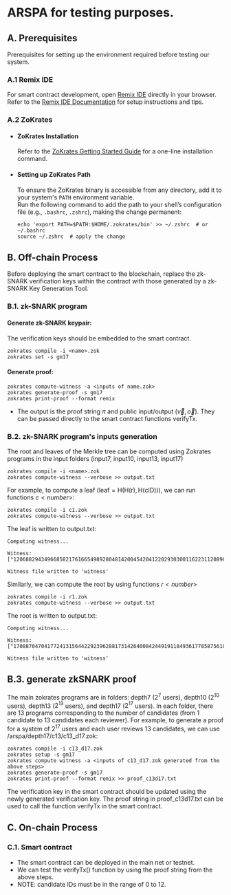 # ARSPA for testing purposes.

## A. Prerequisites
Prerequisites for setting up the environment required before testing our system.

### A.1 Remix IDE
For smart contract development, open [Remix IDE](https://remix.ethereum.org/) directly in your browser.  
Refer to the [Remix IDE Documentation](https://remix-ide.readthedocs.io/en/latest/) for setup instructions and tips.

### A.2 ZoKrates

- #### ZoKrates Installation  
  Refer to the [ZoKrates Getting Started Guide](https://zokrates.github.io/gettingstarted.html) for a one-line installation command.

- #### Setting up ZoKrates Path  
  To ensure the ZoKrates binary is accessible from any directory, add it to your system's `PATH` environment variable.  
  Run the following command to add the path to your shell’s configuration file (e.g., `.bashrc`, `.zshrc`), making the change permanent:

  ```
  echo 'export PATH=$PATH:$HOME/.zokrates/bin' >> ~/.zshrc  # or ~/.bashrc
  source ~/.zshrc  # apply the change
  ```

## B. Off-chain Process 
Before deploying the smart contract to the blockchain, replace the zk-SNARK verification keys within the contract with those generated by a zk-SNARK Key Generation Tool.

### B.1. zk-SNARK program
  #### Generate zk-SNARK keypair: 
  The verification keys should be embedded to the smart contract.
  ```
  zokrates compile -i <name>.zok
  zokrates set -s gm17
  ```
  #### Generate proof:
  ```
  zokrates compute-witness -a <inputs of name.zok>
  zokrates generate-proof -s gm17
  zokrates print-proof --format remix
  ```
- The output is the proof string $\pi$ and public input/output ($\vec{v},\vec{o}$). They can be passed directly to the smart contract functions $\mathsf{verifyTx}$.

### B.2. zk-SNARK program's inputs generation
The root and leaves of the Merkle tree can be computed using Zokrates programs in the input folders (input7, input10, input13, input17)
  ```
  zokrates compile -i <name>.zok
  zokrates compute-witness --verbose >> output.txt
  ```

For example, to compute a leaf ($\mathsf{leaf = H(H(r),H(cID))}$), we can run functions $c<number>$:
  ```
  zokrates compile -i c1.zok
  zokrates compute-witness --verbose >> output.txt
  ```

The leaf is written to output.txt:
  ```
  Computing witness...

  Witness: 
  ["12068829434966858217616654989280481420045420412202930300116223112089659876982"]

  Witness file written to 'witness'
  ```

Similarly, we can compute the root by using functions $r<number>$
  ```
  zokrates compile -i r1.zok
  zokrates compute-witness --verbose >> output.txt
  ```

The root is written to output.txt:
  ```
  Computing witness...

  Witness: 
  ["17088704704177241315644229239628817314264008424491911849361778587561865360994"]

  Witness file written to 'witness'
  ```
## B.3. generate zkSNARK proof
The main zokrates programs are in folders: depth7 ($2^7$ users), depth10 ($2^{10}$ users), depth13 ($2^{13}$ users), and depth17 ($2^{17}$ users).
In each folder, there are 13 programs corresponding to the number of candidates (from 1 candidate to 13 candidates each reviewer).
For example, to generate a proof for a system of $2^{17}$ users and each user reviews 13 candidates, we can use /arspa/depth17/c13/c13_d17.zok:
  ```
  zokrates compile -i c13_d17.zok
  zokrates setup -s gm17
  zokrates compute witness -a <inputs of c13_d17.zok generated from the above steps>
  zokrates generate-proof -s gm17
  zokrates print-proof --format remix >> proof_c13d17.txt
  ```
The verification key in the smart contract should be updated using the newly generated verification key.
The proof string in proof_c13d17.txt can be used to call the function verifyTx in the smart contract.

## C. On-chain Process
### C.1. Smart contract
- The smart contract can be deployed in the main net or testnet.
- We can test the verifyTx() function by using the proof string from the above steps.
- NOTE: candidate IDs must be in the range of 0 to 12.
